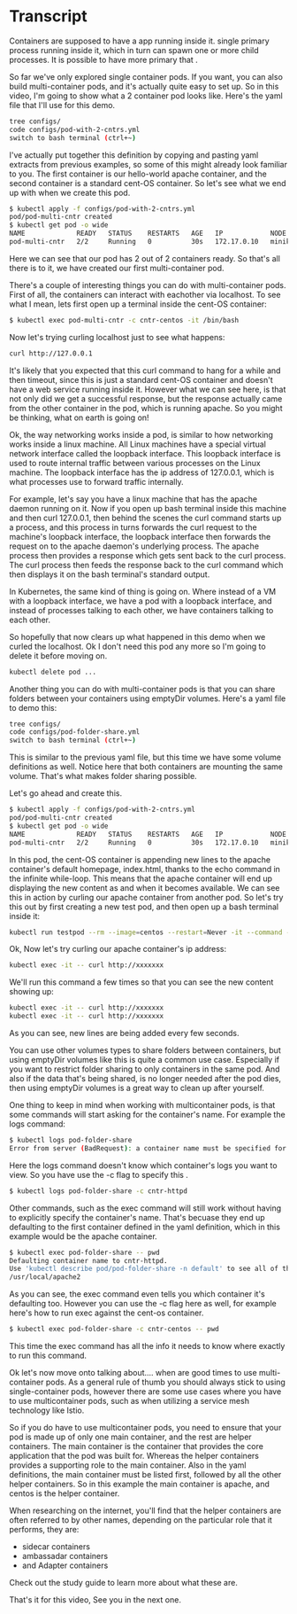 # Transcript

Containers are supposed to have a app running inside it. single primary process running inside it, which in turn can spawn one or more child processes. It is possible to have more primary that . 

So far we've only explored single container pods. If you want, you can also build multi-container pods, and it's actually quite easy to set up. So in this video, I'm going to show what a 2 container pod looks like. Here's the yaml file that I'll use for this demo. 

```bash
tree configs/
code configs/pod-with-2-cntrs.yml
switch to bash terminal (ctrl+~) 
```

I've actually put together  this definition by copying and pasting yaml extracts from previous examples, so some of this might already look familiar to you. The first container is our hello-world apache container, and the second container is a standard cent-OS container. So let's see what we end up with when we create this pod. 

```bash
$ kubectl apply -f configs/pod-with-2-cntrs.yml
pod/pod-multi-cntr created
$ kubectl get pod -o wide
NAME             READY   STATUS    RESTARTS   AGE   IP            NODE       NOMINATED NODE   READINESS GATES
pod-multi-cntr   2/2     Running   0          30s   172.17.0.10   minikube   <none>           <none>
```

Here we can see that our pod has 2 out of 2 containers ready. So that's all there is to it, we have created our first multi-container pod. 

There's a couple of interesting things you can do with  multi-container pods. First of all, the containers can interact with eachother via localhost. To see what I mean, lets first open up a terminal inside the cent-OS container:

```bash
$ kubectl exec pod-multi-cntr -c cntr-centos -it /bin/bash
```

Now let's trying curling localhost just to see what happens:

```bash
curl http://127.0.0.1
```

It's likely that you expected that this curl command to hang for a while and then timeout, since this is just a standard cent-OS container and doesn't have a web service running inside it. However what we can see here, is that not only did we get a successful response, but the response actually came from the other container in the pod, which is running apache. So you might be thinking,      what on earth is going on!


Ok, the way networking works inside a pod, is similar to how networking works inside a linux machine. All Linux machines have a special virtual network interface called the loopback interface. This loopback interface is used to route internal traffic between various processes on the Linux machine. The loopback interface has the ip address of 127.0.0.1, which is what processes use to forward traffic internally.  


For example, let's say you have a linux machine that has the  apache daemon running on it. Now if you open up bash terminal inside this machine and then curl 127.0.0.1, then behind the scenes the curl command starts up a process, and this process in turns forwards the curl request to the machine's loopback interface, the loopback interface then forwards the request on to the apache daemon's underlying process. The apache process then provides a response which gets sent back to the curl process. The curl process then feeds the response back to the curl command which then displays it on the bash terminal's standard output. 


In Kubernetes, the same kind of thing is going on. Where instead of a VM with a loopback interface, we have a pod with a loopback interface, and instead of processes talking to each other, we have containers talking to each other. 

So hopefully that now clears up what happened in this demo when we curled the localhost. Ok I don't need this pod any more so I'm going to delete it before moving on. 

```bash
kubectl delete pod ...
```



Another thing you can do with multi-container pods is that you can share folders between your containers using emptyDir volumes. Here's a yaml file to demo this:

```bash
tree configs/
code configs/pod-folder-share.yml
switch to bash terminal (ctrl+~) 
```

This is similar to the previous yaml file, but this time we have some volume definitions as well. Notice here that both containers are mounting the same volume. That's what makes folder sharing possible. 

Let's go ahead and create this. 


```bash
$ kubectl apply -f configs/pod-with-2-cntrs.yml
pod/pod-multi-cntr created
$ kubectl get pod -o wide
NAME             READY   STATUS    RESTARTS   AGE   IP            NODE       NOMINATED NODE   READINESS GATES
pod-multi-cntr   2/2     Running   0          30s   172.17.0.10   minikube   <none>           <none>
```

In this pod, the cent-OS container is appending new lines to the apache container's default homepage, index.html, thanks to the echo command in the infinite while-loop. This means that the apache container will end up displaying the new content as and when it becomes available. We can see this in action by curling our apache container from another pod. So let's try this out by first creating a new test pod, and then open up a bash terminal inside it:


```bash
kubectl run testpod --rm --image=centos --restart=Never -it --command -- /bin/bash
```

Ok, Now let's try curling our apache container's ip address:

```bash
kubectl exec -it -- curl http://xxxxxxx
```

We'll run this command a few times so that you can see the new content showing up:

```bash
kubectl exec -it -- curl http://xxxxxxx
kubectl exec -it -- curl http://xxxxxxx
```

As you can see, new lines are being added every few seconds. 

You can use other volumes types to share folders between containers, but using emptyDir volumes like this is quite a common use case. Especially if you want to restrict folder sharing to only containers in the same pod. And also if the data that's being shared, is no longer needed after the pod dies, then using emptyDir volumes is a great  way to clean up after yourself.



One thing to keep in mind when working with multicontainer pods, is that some commands will start asking for the container's name. For example the logs command:

```bash
$ kubectl logs pod-folder-share
Error from server (BadRequest): a container name must be specified for pod pod-folder-share, choose one of: [cntr-httpd cntr-centos]
```

Here the logs command doesn't know which container's logs you want to view. So you have use the -c flag to specify this  . 

```bash
$ kubectl logs pod-folder-share -c cntr-httpd
```


Other commands, such as the exec command will still work without having to explicitly specify the container's name. That's becuase they end up defaulting to the first container defined in the yaml definition, which in this example would be the apache container.  

```bash
$ kubectl exec pod-folder-share -- pwd
Defaulting container name to cntr-httpd.
Use 'kubectl describe pod/pod-folder-share -n default' to see all of the containers in this pod.
/usr/local/apache2
```

As you can see, the exec command even tells you which container it's defaulting too. However you can use the -c flag here as well, for example here's     how to run exec against the cent-os container.  

```bash
$ kubectl exec pod-folder-share -c cntr-centos -- pwd
```

This time the exec command has all the info it needs to know where exactly to run this command. 


Ok let's now move onto talking about.... when are good times to use    multi-container pods. As a general rule of thumb you should always stick to using single-container pods, however there are some use cases where you have to use multicontainer pods, such as when utilizing a service mesh technology like Istio.

So if you do have to use multicontainer pods, you need to ensure that your pod is made up of only one main container, and the rest are helper containers. The main container is the container that provides the core application that the pod was built for. Whereas the helper containers provides a supporting role to the main container. Also in the yaml definitions, the main container must be listed first, followed by all the other helper containers. So in this example the main container is apache, and centos is the helper container.

When researching on the internet, you'll find that the helper containers are often referred to by other names, depending on the particular role that it performs, they are:   

- sidecar containers
- ambassadar containers
- and Adapter containers  

Check out the study guide to learn more about what these are. 

That's it for this video, See you in the next one. 


